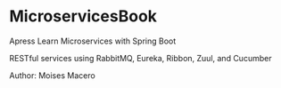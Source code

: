 # MicroservicesBook

Apress Learn Microservices with Spring Boot

RESTful services using RabbitMQ, Eureka, Ribbon, Zuul, and Cucumber

Author: Moises Macero
